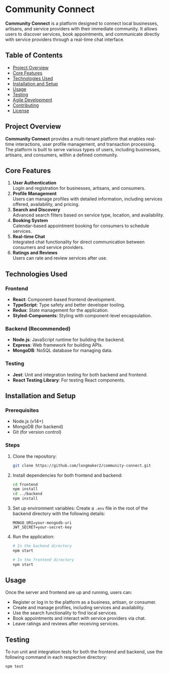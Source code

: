 # Community Connect

**Community Connect** is a platform designed to connect local businesses, artisans, and service providers with their immediate community. It allows users to discover services, book appointments, and communicate directly with service providers through a real-time chat interface.

## Table of Contents

- [Project Overview](#project-overview)
- [Core Features](#core-features)
- [Technologies Used](#technologies-used)
- [Installation and Setup](#installation-and-setup)
- [Usage](#usage)
- [Testing](#testing)
- [Agile Development](#agile-development)
- [Contributing](#contributing)
- [License](#license)

## Project Overview

**Community Connect** provides a multi-tenant platform that enables real-time interactions, user profile management, and transaction processing. The platform is built to serve various types of users, including businesses, artisans, and consumers, within a defined community.

## Core Features

1. **User Authentication**  
   Login and registration for businesses, artisans, and consumers.
2. **Profile Management**  
   Users can manage profiles with detailed information, including services offered, availability, and pricing.
3. **Search and Discovery**  
   Advanced search filters based on service type, location, and availability.
4. **Booking System**  
   Calendar-based appointment booking for consumers to schedule services.
5. **Real-time Chat**  
   Integrated chat functionality for direct communication between consumers and service providers.
6. **Ratings and Reviews**  
   Users can rate and review services after use.

## Technologies Used

### Frontend

- **React**: Component-based frontend development.
- **TypeScript**: Type safety and better developer tooling.
- **Redux**: State management for the application.
- **Styled-Components**: Styling with component-level encapsulation.

### Backend (Recommended)

- **Node.js**: JavaScript runtime for building the backend.
- **Express**: Web framework for building APIs.
- **MongoDB**: NoSQL database for managing data.

### Testing

- **Jest**: Unit and integration testing for both backend and frontend.
- **React Testing Library**: For testing React components.

## Installation and Setup

### Prerequisites

- Node.js (v14+)
- MongoDB (for backend)
- Git (for version control)

### Steps

1. Clone the repository:
   ```bash
   git clone https://github.com/longmaker2/community-connect.git
   ```
2. Install dependencies for both frontend and backend:
   ```bash
   cd frontend
   npm install
   cd ../backend
   npm install
   ```
3. Set up environment variables:
   Create a `.env` file in the root of the backend directory with the following details:
   ```env
   MONGO_URI=your-mongodb-uri
   JWT_SECRET=your-secret-key
   ```
4. Run the application:

   ```bash
   # In the backend directory
   npm start

   # In the frontend directory
   npm start
   ```

## Usage

Once the server and frontend are up and running, users can:

- Register or log in to the platform as a business, artisan, or consumer.
- Create and manage profiles, including services and availability.
- Use the search functionality to find local services.
- Book appointments and interact with service providers via chat.
- Leave ratings and reviews after receiving services.

## Testing

To run unit and integration tests for both the frontend and backend, use the following command in each respective directory:

```bash
npm test
```
